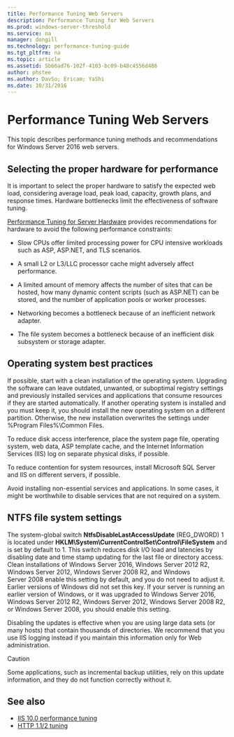 ```yaml
---
title: Performance Tuning Web Servers
description: Performance Tuning for Web Servers
ms.prod: windows-server-threshold
ms.service: na
manager: dongill
ms.technology: performance-tuning-guide
ms.tgt_pltfrm: na
ms.topic: article
ms.assetid: 5b66ad76-102f-4103-bc09-b48c4556d486
author: phstee
ms.author: DavSo; Ericam; YaShi
ms.date: 10/31/2016
---
```


# Performance Tuning Web Servers


This topic describes performance tuning methods and recommendations for Windows Server 2016 web servers.


## Selecting the proper hardware for performance


It is important to select the proper hardware to satisfy the expected web load, considering average load, peak load, capacity, growth plans, and response times. Hardware bottlenecks limit the effectiveness of software tuning.

[Performance Tuning for Server Hardware](../../hardware/index.md) provides recommendations for hardware to avoid the following performance constraints:

-   Slow CPUs offer limited processing power for CPU intensive workloads such as ASP, ASP.NET, and TLS scenarios.

-   A small L2 or L3/LLC processor cache might adversely affect performance.

-   A limited amount of memory affects the number of sites that can be hosted, how many dynamic content scripts (such as ASP.NET) can be stored, and the number of application pools or worker processes.

-   Networking becomes a bottleneck because of an inefficient network adapter.

-   The file system becomes a bottleneck because of an inefficient disk subsystem or storage adapter.

## Operating system best practices


If possible, start with a clean installation of the operating system. Upgrading the software can leave outdated, unwanted, or suboptimal registry settings and previously installed services and applications that consume resources if they are started automatically. If another operating system is installed and you must keep it, you should install the new operating system on a different partition. Otherwise, the new installation overwrites the settings under %Program Files%\\Common Files.

To reduce disk access interference, place the system page file, operating system, web data, ASP template cache, and the Internet Information Services (IIS) log on separate physical disks, if possible.

To reduce contention for system resources, install Microsoft SQL Server and IIS on different servers, if possible.

Avoid installing non-essential services and applications. In some cases, it might be worthwhile to disable services that are not required on a system.

## NTFS file system settings

The system-global switch **NtfsDisableLastAccessUpdate** (REG\_DWORD) 1 is located under **HKLM\\System\\CurrentControlSet\\Control\\FileSystem** and is set by default to 1. This switch reduces disk I/O load and latencies by disabling date and time stamp updating for the last file or directory access. Clean installations of Windows Server 2016, Windows Server 2012 R2, Windows Server 2012, Windows Server 2008 R2, and Windows Server 2008 enable this setting by default, and you do not need to adjust it. Earlier versions of Windows did not set this key. If your server is running an earlier version of Windows, or it was upgraded to Windows Server 2016, Windows Server 2012 R2, Windows Server 2012, Windows Server 2008 R2, or Windows Server 2008, you should enable this setting.

Disabling the updates is effective when you are using large data sets (or many hosts) that contain thousands of directories. We recommend that you use IIS logging instead if you maintain this information only for Web administration.

>[!Caution]
> Some applications, such as incremental backup utilities, rely on this update information, and they do not function correctly without it.

## See also
- [IIS 10.0 performance tuning]()
- [HTTP 1.1/2 tuning](http-performance.md)


